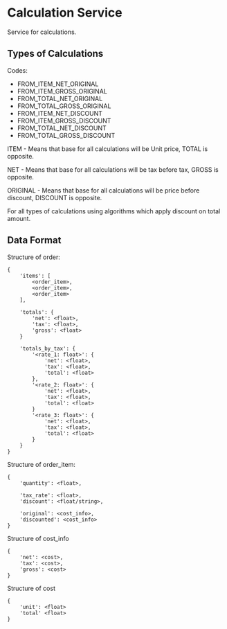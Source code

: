 Calculation Service
===================

Service for calculations.

Types of Calculations
---------------------

Codes:

* FROM_ITEM_NET_ORIGINAL
* FROM_ITEM_GROSS_ORIGINAL
* FROM_TOTAL_NET_ORIGINAL
* FROM_TOTAL_GROSS_ORIGINAL
* FROM_ITEM_NET_DISCOUNT
* FROM_ITEM_GROSS_DISCOUNT
* FROM_TOTAL_NET_DISCOUNT
* FROM_TOTAL_GROSS_DISCOUNT

ITEM - Means that base for all calculations will be Unit price, TOTAL is opposite.

NET - Means that base for all calculations will be tax before tax, GROSS is opposite.

ORIGINAL - Means that base for all calculations will be price before discount, DISCOUNT is opposite.

For all types of calculations using algorithms which apply discount on total amount.

Data Format
-----------

Structure of order:

    {
        'items': [
            <order_item>,
            <order_item>,
            <order_item>
        ],

        'totals': {
            'net': <float>,
            'tax': <float>,
            'gross': <float>
        }

        'totals_by_tax': {
            '<rate_1: float>': {
                'net': <float>,
                'tax': <float>,
                'total': <float>
            },
            '<rate_2: float>': {
                'net': <float>,
                'tax': <float>,
                'total': <float>
            }
            '<rate_3: float>': {
                'net': <float>,
                'tax': <float>,
                'total': <float>
            }
        }
    }

Structure of order_item:

    {
        'quantity': <float>,

        'tax_rate': <float>,
        'discount': <float/string>,

        'original': <cost_info>,
        'discounted': <cost_info>
    }

Structure of cost_info

    {
        'net': <cost>,
        'tax': <cost>,
        'gross': <cost>
    }


Structure of cost

    {
        'unit': <float>
        'total' <float>
    }
